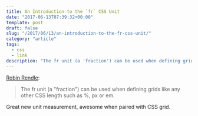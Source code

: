 ```yaml
---
title: An Introduction to the `fr` CSS Unit
date: "2017-06-13T07:39:32+00:00"
template: post
draft: false
slug: "/2017/06/13/an-introduction-to-the-fr-css-unit/"
category: "article"
tags:
  - css
  - link
description: "The fr unit (a 'fraction') can be used when defining grids like any other CSS length such as %, px or em."
---
```


<a href="https://css-tricks.com/introduction-fr-css-unit/">Robin Rendle</a>:

<blockquote>The fr unit (a "fraction") can be used when defining grids like any other CSS length such as %, px or em.</blockquote>
Great new unit measurement, awesome when paired with CSS grid.
